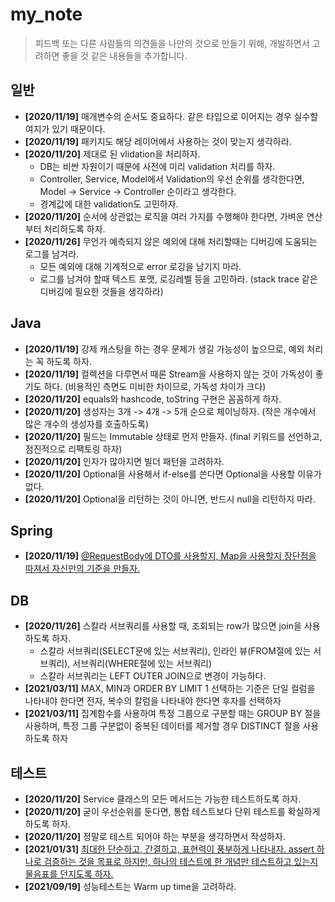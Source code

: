 # my_note

> 피드백 또는 다른 사람들의 의견들을 나만의 것으로 만들기 위해, 개발하면서 고려하면 좋을 것 같은 내용들을 추가합니다.

## 일반
* **[2020/11/19]** 매개변수의 순서도 중요하다. 같은 타입으로 이어지는 경우 실수할 여지가 있기 때문이다.
* **[2020/11/19]** 패키지도 해당 레이어에서 사용하는 것이 맞는지 생각하라.
* **[2020/11/20]** 제대로 된 vlidation을 처리하자.
  * DB는 비싼 자원이기 때문에 사전에 미리 validation 처리를 하자.
  * Controller, Service, Model에서 Validation의 우선 순위를 생각한다면, Model -> Service -> Controller 순이라고 생각한다.
  * 경계값에 대한 validation도 고민하자.
* **[2020/11/20]** 순서에 상관없는 로직을 여러 가지를 수행해야 한다면, 가벼운 연산부터 처리하도록 하자.
* **[2020/11/26]** 무언가 예측되지 않은 예외에 대해 처리할때는 디버깅에 도움되는 로그를 남겨라.
  * 모든 예외에 대해 기계적으로 error 로깅을 남기지 마라.
  * 로그를 남겨야 할때 텍스트 포맷, 로깅레벨 등을 고민하라. (stack trace 같은 디버깅에 필요한 것들을 생각하라)
  
## Java
* **[2020/11/19]** 강제 캐스팅을 하는 경우 문제가 생길 가능성이 높으므로, 예외 처리는 꼭 하도록 하자.
* **[2020/11/19]** 컬렉션을 다루면서 때론 Stream을 사용하지 않는 것이 가독성이 좋기도 하다. (비용적인 측면도 미비한 차이므로, 가독성 차이가 크다)
* **[2020/11/20]** equals와 hashcode, toString 구현은 꼼꼼하게 하자.
* **[2020/11/20]** 생성자는 3개 -> 4개 -> 5개 순으로 체이닝하자. (작은 개수에서 많은 개수의 생성자를 호출하도록)
* **[2020/11/20]** 필드는 Immutable 상태로 먼저 만들자. (final 키워드를 선언하고, 점진적으로 리팩토링 하자)
* **[2020/11/20]** 인자가 많아지면 빌더 패턴을 고려하자.
* **[2020/11/20]** Optional을 사용해서 if-else를 쓴다면 Optional을 사용할 이유가 없다.
* **[2020/11/20]** Optional을 리턴하는 것이 아니면, 반드시 null을 리턴하지 마라.

## Spring
* **[2020/11/19]** [@RequestBody에 DTO를 사용할지, Map을 사용할지 장단점을 따져서 자신만의 기준을 만들자.](https://hyojaedev.tistory.com/34)

## DB
* **[2020/11/26]** 스칼라 서브쿼리를 사용할 때, 조회되는 row가 많으면 join을 사용하도록 하자.
  * 스칼라 서브쿼리(SELECT문에 있는 서브쿼리), 인라인 뷰(FROM절에 있는 서브쿼리), 서브쿼리(WHERE절에 있는 서브쿼리)
  * 스칼라 서브쿼리는 LEFT OUTER JOIN으로 변경이 가능하다.
* **[2021/03/11]** MAX, MIN과 ORDER BY LIMIT 1 선택하는 기준은 단일 컬럼을 나타내야 한다면 전자, 복수의 칼럼을 나타내야 한다면 후자를 선택하자
* **[2021/03/11]** 집계함수를 사용하여 특정 그룹으로 구분할 때는 GROUP BY 절을 사용하며, 특정 그룹 구분없이 중복된 데이터를 제거할 경우 DISTINCT 절을 사용하도록 하자

## 테스트
* **[2020/11/20]** Service 클래스의 모든 메서드는 가능한 테스트하도록 하자.
* **[2020/11/20]** 굳이 우선순위를 둔다면, 통합 테스트보다 단위 테스트를 확실하게 하도록 하자.
* **[2020/11/20]** 정말로 테스트 되어야 하는 부분을 생각하면서 작성하자.
* **[2021/01/31]** [최대한 단순하고, 간결하고, 표현력이 풍부하게 나타내자. assert 하나로 검증하는 것을 목표로 하지만, 하나의 테스트에 한 개념만 테스트하고 있는지 물음표를 던지도록 하자.](https://hyojaedev.tistory.com/52)
* **[2021/09/19]** 성능테스트는 Warm up time을 고려하라.
